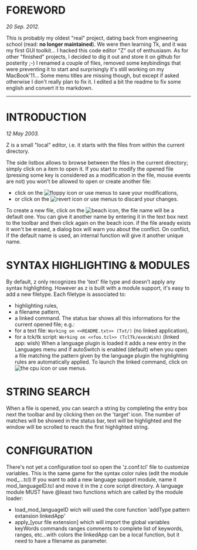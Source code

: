 FOREWORD
========

_20 Sep. 2012._

This is probably my oldest "real" project, dating back from engineering school (read: **no longer maintained**).
We were then learning Tk, and it was my first GUI toolkit... I hacked this code editor "Z" out of enthusiasm.
As for other "finished" projects, I decided to dig it out and store it on github for posterity ;-)
I renamed a couple of files, removed some keybindings that were preventing it to start
and surprisingly it's still working on my MacBook'11...
Some menu titles are missing though, but except if asked otherwise I don't really plan to fix it.
I edited a bit the readme to fix some english and convert it to markdown.

* * *

INTRODUCTION
============

_12 May 2003._

Z is a small "local" editor,
i.e. it starts with the files from within the current directory.

The side listbox allows to browse between the files in the current directory;
simply click on a item to open it.
If you start to modify the opened file
(pressing some key is considered as a modification in the file, mouse events are not)
you won't be allowed to open or create another file:
* click on the ![floppy icon](https://github.com/claerhout/zed/raw/master/gif/16_save.gif) or use menus to save your modifications,
* or click on the ![revert icon](https://github.com/claerhout/zed/raw/master/gif/16_revert.gif) or use menus to discard your changes.

To create a new file,
click on the ![beach icon](https://github.com/claerhout/zed/raw/master/gif/holiday.gif),
the file name will be a default one.
You can give it another name by entering it in the text box next to the toolbar and then
click again on the beach icon.
if the file aready exists it won't be erased, a dialog box will warn you about the conflict.
On conflict, if the default name is used, an internal function will give it another unique name.

SYNTAX HIGHLIGHTING & MODULES
=============================

By default, z only recognizes the 'text' file type and doesn't apply any syntax highlighting.
However as z is built with a module support, it's easy to add a new filetype.
Each filetype is associated to:
* highlighting rules,
* a filename pattern,
* a linked command.
The status bar shows all this informations for the current opened file;
e.g.:
* for a text file: `Working on <<README.txt>> (Txt/)` (no linked application),
* for a tck/tk script: `Working on <<foo.tcl>> (TclTk/execWish)` (linked app: wish)
When a language plugin is loaded it adds a new entry in the Languages menu
and if autoSwitch is enabled (default) when you open a file matching the pattern given
by the language plugin the highlighting rules are automatically applied.
To launch the linked command, click on ![the cpu icon](https://github.com/claerhout/zed/raw/master/gif/cpu.gif) or use menus.

STRING SEARCH
=============

When a file is opened, you can search a string by completing the entry box next the toolbar
and by clicking then on the 'target' icon. The number of matches will be showed in the status
bar, text will be highlighted and the window will be scrolled to reach the first highlighted string.

CONFIGURATION
=============

There's not yet a configuration tool so open the 'z.conf.tcl' file to customize variables.
This is the same game for the syntax color rules (edit the module mod_...tcl)
If you want to add a new language support module, name it mod_languageID.tcl and move it
in the z core script directory. A language module MUST have @least two functions which are
called by the module loader:
  * load_mod_languageID wich will used the core function 'addType pattern extansion linkedApp'
  * apply_[your file extension] which will import the global variables
		keyWords commands ranges comments to complete list of keywords, ranges, etc...with
		colors
the linkedApp can be a local function, but it need to have a filename as parameter.
